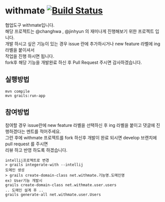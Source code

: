 withmate [![Build Status](https://travis-ci.org/withmate/withmate.png?branch=develop)](https://travis-ci.org/withmate/withmate)  
========
협업도구 withmate입니다.  
해당 프로젝트는 @changhwa , @jinhyun 의 재미나게 진행해보기 위한 프로젝트 입니다.  
개발 하시고 싶은 기능이 있는 경우 issue 란에 추가하시거나 new feature 라벨에 ing 라벨을 붙이셔서  
작업을 진행 하시면 됩니다.  
fork후 해당 기능을 개발완료 하신 후 Pull Request 주시면 감사하겠습니다.
  
실행방법
--------
```
mvn compile
mvn grails:run-app
```
  
참여방법
--------
참여할 경우 issue란에 new feature 라벨을 선택하신 후 ing 라벨을 붙이고 댓글에 진행하겠다는 멘트를 적어주세요.  
그런 후에 withmate 프로젝트를 fork 하신후 개발이 완료 되시면 develop 브랜치에 pull request 를 주시면  
리뷰 하고 반영 하도록 하겠습니다.
```
intellij프로젝트로 변경
> grails integerate-with --intellij
도메인 생성
> grails create-domain-class net.withmate.기능명.도메인명
ex) User기능 개발시
grails create-domain-class net.withmate.user.users
.. 도메인 설계 후 ..
grails generate-all net.withmate.user.Users
```
  
